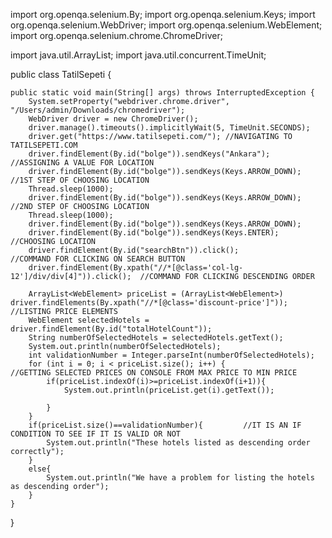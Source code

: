 import org.openqa.selenium.By;
import org.openqa.selenium.Keys;
import org.openqa.selenium.WebDriver;
import org.openqa.selenium.WebElement;
import org.openqa.selenium.chrome.ChromeDriver;

import java.util.ArrayList;
import java.util.concurrent.TimeUnit;

public class TatilSepeti {

    public static void main(String[] args) throws InterruptedException {
        System.setProperty("webdriver.chrome.driver", "/Users/admin/Downloads/chromedriver");
        WebDriver driver = new ChromeDriver();
        driver.manage().timeouts().implicitlyWait(5, TimeUnit.SECONDS);
        driver.get("https://www.tatilsepeti.com/"); //NAVIGATING TO TATILSEPETI.COM
        driver.findElement(By.id("bolge")).sendKeys("Ankara");  //ASSIGNING A VALUE FOR LOCATION
        driver.findElement(By.id("bolge")).sendKeys(Keys.ARROW_DOWN);  //1ST STEP OF CHOOSING LOCATION
        Thread.sleep(1000);
        driver.findElement(By.id("bolge")).sendKeys(Keys.ARROW_DOWN);  //2ND STEP OF CHOOSING LOCATION
        Thread.sleep(1000);
        driver.findElement(By.id("bolge")).sendKeys(Keys.ARROW_DOWN);
        driver.findElement(By.id("bolge")).sendKeys(Keys.ENTER);      //CHOOSING LOCATION
        driver.findElement(By.id("searchBtn")).click();              //COMMAND FOR CLICKING ON SEARCH BUTTON
        driver.findElement(By.xpath("//*[@class='col-lg-12']/div/div[4]")).click();  //COMMAND FOR CLICKING DESCENDING ORDER

        ArrayList<WebElement> priceList = (ArrayList<WebElement>) driver.findElements(By.xpath("//*[@class='discount-price']"));  //LISTING PRICE ELEMENTS
        WebElement selectedHotels = driver.findElement(By.id("totalHotelCount"));
        String numberOfSelectedHotels = selectedHotels.getText();
        System.out.println(numberOfSelectedHotels);
        int validationNumber = Integer.parseInt(numberOfSelectedHotels);
        for (int i = 0; i < priceList.size(); i++) {              //GETTING SELECTED PRICES ON CONSOLE FROM MAX PRICE TO MIN PRICE
            if(priceList.indexOf(i)>=priceList.indexOf(i+1)){
                System.out.println(priceList.get(i).getText());

            }
        }
        if(priceList.size()==validationNumber){         //IT IS AN IF CONDITION TO SEE IF IT IS VALID OR NOT
            System.out.println("These hotels listed as descending order correctly");
        }
        else{
            System.out.println("We have a problem for listing the hotels as descending order");
        }
    }
}
